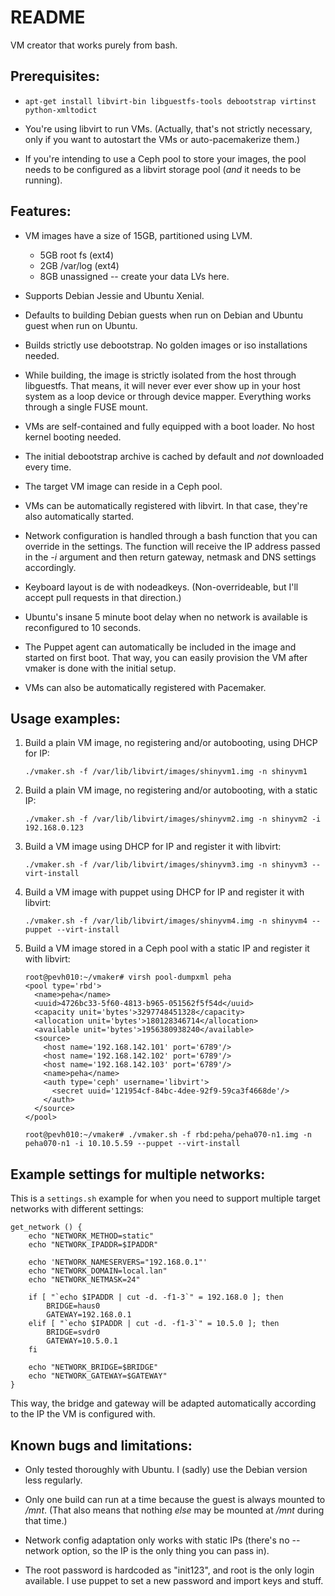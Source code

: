 # README #

VM creator that works purely from bash.

## Prerequisites: ##

*   ```apt-get install libvirt-bin libguestfs-tools debootstrap virtinst python-xmltodict```

*   You're using libvirt to run VMs. (Actually, that's not strictly necessary, only if you want to autostart the VMs or auto-pacemakerize them.)

*   If you're intending to use a Ceph pool to store your images, the pool needs to be configured as a libvirt storage pool (*and* it needs to be running).


## Features: ##

*   VM images have a size of 15GB, partitioned using LVM.

    * 5GB root fs (ext4)
    * 2GB /var/log (ext4)
    * 8GB unassigned -- create your data LVs here.

*   Supports Debian Jessie and Ubuntu Xenial.

*   Defaults to building Debian guests when run on Debian and Ubuntu guest when run on Ubuntu.

*   Builds strictly use debootstrap. No golden images or iso installations needed.

*   While building, the image is strictly isolated from the host through libguestfs. That means, it will never ever ever
    show up in your host system as a loop device or through device mapper. Everything works through a single FUSE mount.

*   VMs are self-contained and fully equipped with a boot loader. No host kernel booting needed.

*   The initial debootstrap archive is cached by default and *not* downloaded every time.


*   The target VM image can reside in a Ceph pool.

*   VMs can be automatically registered with libvirt. In that case, they're also automatically started.

*   Network configuration is handled through a bash function that you can override in the settings. The function will
    receive the IP address passed in the *-i* argument and then return gateway, netmask and DNS settings accordingly.

*   Keyboard layout is de with nodeadkeys. (Non-overrideable, but I'll accept pull requests in that direction.)

*   Ubuntu's insane 5 minute boot delay when no network is available is reconfigured to 10 seconds.

*   The Puppet agent can automatically be included in the image and started on first boot. That way, you can easily
    provision the VM after vmaker is done with the initial setup.

*   VMs can also be automatically registered with Pacemaker.


## Usage examples: ##

1.  Build a plain VM image, no registering and/or autobooting, using DHCP for IP:

        ./vmaker.sh -f /var/lib/libvirt/images/shinyvm1.img -n shinyvm1

2.  Build a plain VM image, no registering and/or autobooting, with a static IP:

        ./vmaker.sh -f /var/lib/libvirt/images/shinyvm2.img -n shinyvm2 -i 192.168.0.123

3.  Build a VM image using DHCP for IP and register it with libvirt:

        ./vmaker.sh -f /var/lib/libvirt/images/shinyvm3.img -n shinyvm3 --virt-install

4.  Build a VM image with puppet using DHCP for IP and register it with libvirt:

        ./vmaker.sh -f /var/lib/libvirt/images/shinyvm4.img -n shinyvm4 --puppet --virt-install

5.  Build a VM image stored in a Ceph pool with a static IP and register it with libvirt:

        root@pevh010:~/vmaker# virsh pool-dumpxml peha
        <pool type='rbd'>
          <name>peha</name>
          <uuid>4726bc33-5f60-4813-b965-051562f5f54d</uuid>
          <capacity unit='bytes'>3297748451328</capacity>
          <allocation unit='bytes'>180128346714</allocation>
          <available unit='bytes'>1956380938240</available>
          <source>
            <host name='192.168.142.101' port='6789'/>
            <host name='192.168.142.102' port='6789'/>
            <host name='192.168.142.103' port='6789'/>
            <name>peha</name>
            <auth type='ceph' username='libvirt'>
              <secret uuid='121954cf-84bc-4dee-92f9-59ca3f4668de'/>
            </auth>
          </source>
        </pool>

        root@pevh010:~/vmaker# ./vmaker.sh -f rbd:peha/peha070-n1.img -n peha070-n1 -i 10.10.5.59 --puppet --virt-install


## Example settings for multiple networks: ##

This is a `settings.sh` example for when you need to support multiple target networks with different settings:

    get_network () {
        echo "NETWORK_METHOD=static"
        echo "NETWORK_IPADDR=$IPADDR"

        echo 'NETWORK_NAMESERVERS="192.168.0.1"'
        echo "NETWORK_DOMAIN=local.lan"
        echo "NETWORK_NETMASK=24"

        if [ "`echo $IPADDR | cut -d. -f1-3`" = 192.168.0 ]; then
            BRIDGE=haus0
            GATEWAY=192.168.0.1
        elif [ "`echo $IPADDR | cut -d. -f1-3`" = 10.5.0 ]; then
            BRIDGE=svdr0
            GATEWAY=10.5.0.1
        fi

        echo "NETWORK_BRIDGE=$BRIDGE"
        echo "NETWORK_GATEWAY=$GATEWAY"
    }

This way, the bridge and gateway will be adapted automatically according to the IP the VM is configured with.


## Known bugs and limitations: ##

*   Only tested thoroughly with Ubuntu. I (sadly) use the Debian version less regularly.

*   Only one build can run at a time because the guest is always mounted to */mnt*. (That also means that nothing *else* may be mounted at */mnt* during that time.)

*   Network config adaptation only works with static IPs (there's no --network option, so the IP is the only thing you can pass in).

*   The root password is hardcoded as "init123", and root is the only login available. I use puppet to set a new password and import keys and stuff.
